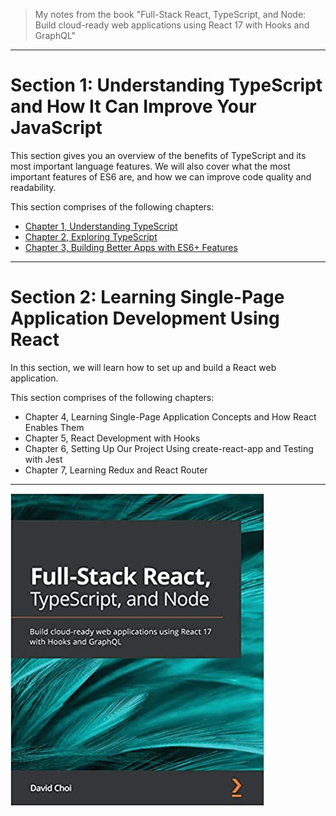 > My notes from the book "Full-Stack React, TypeScript, and Node: Build cloud-ready web applications using React 17 with Hooks and GraphQL"

***

# Section 1: Understanding TypeScript and How It Can Improve Your JavaScript

This section gives you an overview of the benefits of TypeScript and its most important language features. We will also cover what the most important features of ES6 are, and how we can improve code quality and readability.

This section comprises of the following chapters:
- [Chapter 1, Understanding TypeScript](https://github.com/alanapapa/HandsOnTypeScript/tree/master/Chap1)
- [Chapter 2, Exploring TypeScript](https://github.com/alanapapa/HandsOnTypeScript/tree/master/Chap2)
- [Chapter 3, Building Better Apps with ES6+ Features](https://github.com/alanapapa/HandsOnTypeScript/tree/master/Chap3)

***

# Section 2: Learning Single-Page Application Development Using React

In this section, we will learn how to set up and build a React web application.

This section comprises of the following chapters:
- Chapter 4, Learning Single-Page Application Concepts and How React Enables Them
- Chapter 5, React Development with Hooks
- Chapter 6, Setting Up Our Project Using create-react-app and Testing with Jest
- Chapter 7, Learning Redux and React Router

***

![book](./book.jpg)